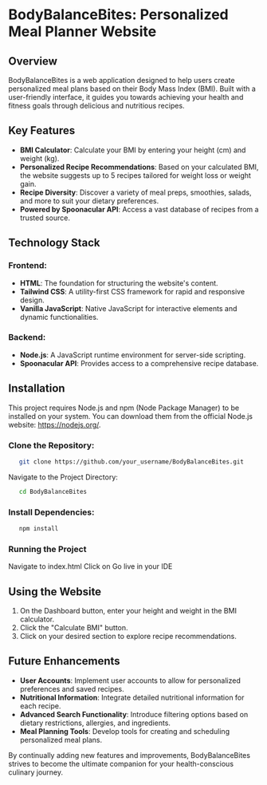 # BodyBalanceBites: Personalized Meal Planner Website

## Overview

BodyBalanceBites is a web application designed to help users create personalized meal plans based on their Body Mass Index (BMI). Built with a user-friendly interface, it guides you towards achieving your health and fitness goals through delicious and nutritious recipes.

## Key Features

- **BMI Calculator**: Calculate your BMI by entering your height (cm) and weight (kg).
- **Personalized Recipe Recommendations**: Based on your calculated BMI, the website suggests up to 5 recipes tailored for weight loss or weight gain.
- **Recipe Diversity**: Discover a variety of meal preps, smoothies, salads, and more to suit your dietary preferences.
- **Powered by Spoonacular API**: Access a vast database of recipes from a trusted source.

## Technology Stack

### Frontend:

- **HTML**: The foundation for structuring the website's content.
- **Tailwind CSS**: A utility-first CSS framework for rapid and responsive design.
- **Vanilla JavaScript**: Native JavaScript for interactive elements and dynamic functionalities.

### Backend:

- **Node.js**: A JavaScript runtime environment for server-side scripting.
- **Spoonacular API**: Provides access to a comprehensive recipe database.

## Installation

This project requires Node.js and npm (Node Package Manager) to be installed on your system. You can download them from the official Node.js website: https://nodejs.org/.

### Clone the Repository:

```bash
   git clone https://github.com/your_username/BodyBalanceBites.git

```

Navigate to the Project Directory:

```bash
   cd BodyBalanceBites

```

### Install Dependencies:

```bash
   npm install
```

### Running the Project

Navigate to index.html
Click on Go live in your IDE

## Using the Website

1. On the Dashboard button, enter your height and weight in the BMI calculator.
2. Click the "Calculate BMI" button.
3. Click on your desired section to explore recipe recommendations.

## Future Enhancements

- **User Accounts**: Implement user accounts to allow for personalized preferences and saved recipes.
- **Nutritional Information**: Integrate detailed nutritional information for each recipe.
- **Advanced Search Functionality**: Introduce filtering options based on dietary restrictions, allergies, and ingredients.
- **Meal Planning Tools**: Develop tools for creating and scheduling personalized meal plans.

By continually adding new features and improvements, BodyBalanceBites strives to become the ultimate companion for your health-conscious culinary journey.
